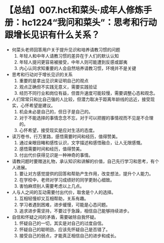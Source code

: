 # 【总结】007.hct和菜头·成年人修炼手册：hc1224“我问和菜头”：思考和行动跟增长见识有什么关系？

-   何菜头老师回答用户关于提升见识和培养请教习惯的问题
    1.  年轻人和中年人请教习惯的差异在于人们的默认认知
    2.  年轻人提问更容易被接受，中年人则可能遭到反感或鄙夷
    3.  内心认同求知重要的人会自然培养请教习惯，环境并不是关键
-   思考和行动对于增长见识的关系
    1.  重要的是拿出见识来证明自己的观点
    2.  观点正确但不实践无意义，需要实践验证
    3.  经历不同行业和岗位有益，但晋升速度可能较慢，需要调整心态和观念。
-   人们常常只和比自己强的人比较，但潜力取决于距离年龄线的远近，接受现实，心怀希望是建议。
    1.  机会未必是自己的，但日子是自己的。
    2.  对于不能选择的事情念念不忘，对于可以把握的事情视而不见是不合理的。
    3.  心怀希望，接受现实是应对生活的态度。
-   读万卷书，行万里路，感悟需要时间和经历，值得赞美。
    1.  通过亲眼目睹和感性认识，文字描述和感悟融合，让人无限感慨。
    2.  感悟需要时间和经历，值得赞美。
    3.  付出代价获得见识是一种神奇的事情。
-   请教问题时要赠送礼物，承认知识和讲解的价值，自己先行学习和思考，有个人进展。
    1.  要让对方感觉提供的回答和帮助产生作用，改变想法，提升个人能力。
    2.  在学校中，老师对学习成绩好的同学更耐心细致。
    3.  害怕麻烦别人需要考虑以上几点。
-   人与人之间的互动需要付出代价，取舍是个人的选择。
    1.  互相轻慢却又互相帮助，关系有趣。
    2.  学习者遇到困难，进步缓慢，可能是心态问题。
    3.  追求进步需坚持，不要过于急躁，相信自己能够持续进步。
-   自信和怀疑之间的矛盾，需要破除自我怀疑。
    1.  怀疑自己的一切，其实是对自己的过度自信。
    2.  怀疑自己的聪明劲，应该先怀疑自己是否错了。
    3.  接受自己的弱点，才能真正相信自己的进步和成长。